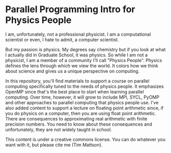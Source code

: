 # Parallel Programming Intro for Physics People

I am, unfortunately, not a professional physicist.  I am a computational scientist or even, I hate to admit, a computer scientist.

But my passion is physics.   My degrees say chemistry but if you look at what I actually did in Graduate School, it was physics.   So while I am not a physicist, I am a member of a community I'll call "Physics People".   Physics defines the lens through which we view the world.   It colors how we think about science and gives us a unique perspective on computing.

In this repository, you'll find materials to support a course on parallel computing specifically tuned to the needs of physics people.  It emphasizes OpenMP since that's the best place to start when learning parallel computing.  Over time, however, it will grow to include MPI, SYCL, PyOMP and other approaches to parallel computing that physics people use.  I've also added content to support a lecture on floating point arithmetic since, if you do physics on a computer, then you are using float point arithmetic.  There are consequences to approximating real arithmetic with finite precision numbers.  You need to know about these consequences and unfortunately, they are not widely taught in school.

This content is under a creative commons license.  You can do whatever you want with it, but please cite me (Tim Mattson).


